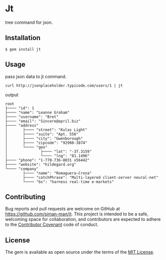 # Jt

tree command for json.

## Installation

```
$ gem install jt
```

## Usage

pass json data to jt command.

```
curl http://jsonplaceholder.typicode.com/users/1 | jt
```

output

```
root
├──── "id": 1
├──── "name": "Leanne Graham"
├──── "username": "Bret"
├──── "email": "Sincere@april.biz"
├──── "address"
│       ├──── "street": "Kulas Light"
│       ├──── "suite": "Apt. 556"
│       ├──── "city": "Gwenborough"
│       ├──── "zipcode": "92998-3874"
│       └──── "geo"
│               ├──── "lat": "-37.3159"
│               └──── "lng": "81.1496"
├──── "phone": "1-770-736-8031 x56442"
├──── "website": "hildegard.org"
└──── "company"
        ├──── "name": "Romaguera-Crona"
        ├──── "catchPhrase": "Multi-layered client-server neural-net"
        └──── "bs": "harness real-time e-markets"
```

## Contributing

Bug reports and pull requests are welcome on GitHub at https://github.com/siman-man/jt. This project is intended to be a safe, welcoming space for collaboration, and contributors are expected to adhere to the [Contributor Covenant](http://contributor-covenant.org) code of conduct.


## License

The gem is available as open source under the terms of the [MIT License](http://opensource.org/licenses/MIT).

